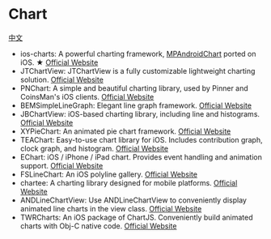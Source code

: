 # Chart
[中文](https://github.com/dzp181/Chart/blob/master/README.md)

* ios-charts: A powerful charting framework, [MPAndroidChart](https://github.com/PhilJay/MPAndroidChart) ported on iOS. ★ [Official Website](https://github.com/danielgindi/ios-charts)
* JTChartView: JTChartView is a fully customizable lightweight charting solution. [Official Website](https://github.com/kubatru/JTChartView)
* PNChart: A simple and beautiful charting library, used by Pinner and CoinsMan's iOS clients. [Official Website](https://github.com/kevinzhow/PNChart)
* BEMSimpleLineGraph: Elegant line graph framework. [Official Website](https://github.com/Boris-Em/BEMSimpleLineGraph)
* JBChartView: iOS-based charting library, including line and histograms. [Official Website](https://github.com/Jawbone/JBChartView)
* XYPieChart: An animated pie chart framework. [Official Website](https://github.com/xyfeng/XYPieChart)
* TEAChart: Easy-to-use chart library for iOS. Includes contribution graph, clock graph, and histogram. [Official Website](https://github.com/xhacker/TEAChart)
* EChart: iOS / iPhone / iPad chart. Provides event handling and animation support. [Official Website](https://github.com/zhuhuihuihui/EChart)
* FSLineChart: An iOS polyline gallery. [Official Website](https://github.com/ArthurGuibert/FSLineChart)
* chartee: A charting library designed for mobile platforms. [Official Website](https://github.com/zhiyu/chartee)
* ANDLineChartView: Use ANDLineChartView to conveniently display animated line charts in the view class. [Official Website](https://github.com/anaglik/ANDLineChartView)
* TWRCharts: An iOS package of ChartJS. Conveniently build animated charts with Obj-C native code. [Official Website](https://github.com/chasseurmic/TWRCharts)
